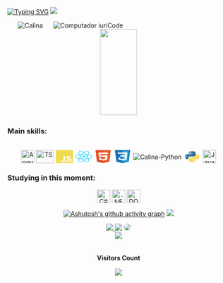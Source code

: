 [![Typing SVG](https://readme-typing-svg.herokuapp.com/?color=A171E3&size=35&center=true&vCenter=true&width=1000&lines=HELLO,+My+name+is+Calina+Thalya;I'm+from+Brazil;I+do+Graduation+Systems+Analysis+and+Development;Be+Welcome!+:%29)](https://git.io/typing-svg)
<img src="https://user-images.githubusercontent.com/73097560/115834477-dbab4500-a447-11eb-908a-139a6edaec5c.gif"><br>


<img src= "https://github.com/CalinaThalya/CalinaThalya/assets/116985483/203bf0cb-a4cc-4215-bc31-95f5c70abc75" min-width="300px" max-width="400px" width="400px" align="right" alt="Computador iuriCode">

<div align="center">  
  <img width="49%" height="195px" src="https://github-readme-stats.vercel.app/api?username=CalinaThalya&show_icons=true&count_private=true&hide_border=ffffff&title_color=A171E3&icon_color=ff91a4&text_color=c9d1d9&bg_color=0d1117" alt="Calina" /> 
  

<img width="41%" height="195px" src="https://github-readme-stats.vercel.app/api/top-langs/?username=calinathalya&layout=compact&hide_border=true&title_color=A171E3&text_color=FF00FF&bg_color=0d1117&langs_count=10" />



<h3 align= "left"> Main skills: </h3>
<div style="display: inline_block"><br>
      <img align="center" src= "https://github.com/CalinaThalya/CalinaThalya/assets/116985483/41ebaa5a-e67f-425d-9ae9-a06f27db909a"width='30' height="30" title='Angular'>
      <img align="center" height="30" width="40" src= "https://github.com/CalinaThalya/CalinaThalya/assets/116985483/9798db2c-1f95-4756-8b6a-aff68992b1cc" title="TS">
      <img align="center" alt="Calina-Js" height="30" width="40" src="https://raw.githubusercontent.com/devicons/devicon/master/icons/javascript/javascript-plain.svg" title="JS">
      <img align="center" alt="Calina-React" height="30" width="40" src="https://raw.githubusercontent.com/devicons/devicon/master/icons/react/react-original.svg" title="React">
      <img align="center" alt="Calina-HTML" height="30" width="40" src="https://raw.githubusercontent.com/devicons/devicon/master/icons/html5/html5-original.svg" title="HTML">
      <img align="center" alt="Calina-CSS" height="30" width="40" src="https://raw.githubusercontent.com/devicons/devicon/master/icons/css3/css3-original.svg" title="CSS">
      <img align="center" alt="Calina-Python" height="45" width="45" src="https://github.com/CalinaThalya/CalinaThalya/assets/116985483/1cd3da5e-5528-4320-8ec6-40a959cc4bdf" title="MySQL">
      <img align="center" alt="Calina-Python" height="30" width="40" src="https://raw.githubusercontent.com/devicons/devicon/master/icons/python/python-original.svg" title="Python">
      <img align="center" src="https://github.com/CalinaThalya/CalinaThalya/assets/116985483/1df24bdd-9a72-4c4f-bf32-1f6c2ce8c156" width="30" height="30" title="Java">
  <h3 align="left"> Studying in this moment: </h3>
      <img align="center" src="https://github.com/CalinaThalya/CalinaThalya/assets/116985483/e3dfcbd7-486a-4b03-93ae-fa155eee03fb" width='30' height="30" title='C#'>
      <img align="center" src= "https://github.com/CalinaThalya/CalinaThalya/assets/116985483/f3c96fe9-cd57-4715-a980-87b77dee2f49" width='30' height="30" title='.NET'>
     <img align="center"  src= "https://github.com/CalinaThalya/CalinaThalya/assets/116985483/84e47bbe-54e9-4687-a9fb-edeeed32d773" width='30' height="30" title='DOCKER'>
<div/>

[![Ashutosh's github activity graph](https://github-readme-activity-graph.vercel.app/graph?username=calinathalya&bg_color=0d1117&color=A171E3&line=ff91a4&point=A171E3&area=true&hide_border=true)](https://github.com/ashutosh00710/github-readme-activity-graph)
<img src="https://user-images.githubusercontent.com/73097560/115834477-dbab4500-a447-11eb-908a-139a6edaec5c.gif"><br>

<div align="center"> 
<a href="https://instagram.com/calinathalya" target="_blank"><img src="https://img.shields.io/badge/-Instagram-%23E4405F?style=for-the-badge&logo=instagram&logoColor=white"</a>
 <a href = "mailto:calinathalya77@gmail.com"><img src="https://img.shields.io/badge/-Gmail-%23333?style=for-the-badge&logo=gmail&logoColor=white" target="_blank"></a>
<a href="https://www.linkedin.com/in/calina-thalya-521578271/" target="_blank"><img src="https://img.shields.io/badge/-LinkedIn-%230077B5?style=for-the-badge&logo=linkedin&logoColor=white" style="border-radius: 30px" target="_blank"></a> 
 </div>
<img src="https://user-images.githubusercontent.com/73097560/115834477-dbab4500-a447-11eb-908a-139a6edaec5c.gif"><br>


 <div align="center">
<br><p align="centre"><b>Visitors Count</b></p>  
<p align="center"><img align="center" src="https://profile-counter.glitch.me/{calinathalya}/count.svg" /></p> 
<br>
</div>
